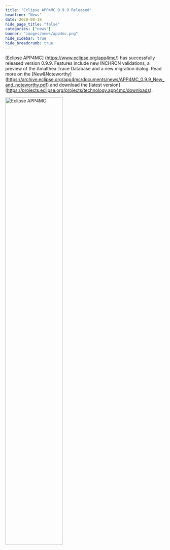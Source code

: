 ```yaml
---
title: "Eclipse APP4MC 0.9.9 Released"
headline: "News"
date: 2020-08-18
hide_page_title: "false"
categories: ["news"]
banner: "images/news/app4mc.png"
hide_sidebar: true
hide_breadcrumb: true
---
```


[Eclipse APP4MC] (https://www.eclipse.org/app4mc/) has successfully released version 0.9.9. Features include new INCHRON  validations, a preview of the Amalthea Trace Database and a new migration dialog. Read more on the [New&Noteworthy] (https://archive.eclipse.org/app4mc/documents/news/APP4MC_0.9.9_New_and_noteworthy.pdf) and download the [latest version] (https://projects.eclipse.org/projects/technology.app4mc/downloads). 
 
<img src="/images/news/app4mc.png" width="60%" alt="Eclipse APP4MC"/>

